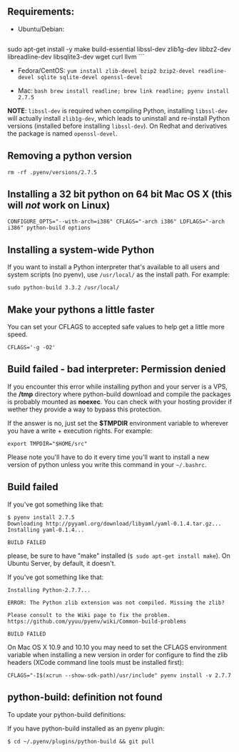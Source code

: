 ## Requirements:

* Ubuntu/Debian: 
    ```
sudo apt-get install -y make build-essential libssl-dev zlib1g-dev libbz2-dev \
libreadline-dev libsqlite3-dev wget curl llvm
    ``` 

* Fedora/CentOS: 
    `yum install zlib-devel bzip2 bzip2-devel readline-devel sqlite sqlite-devel openssl-devel`

* Mac: 
    ```bash brew install readline; brew link readline; pyenv install 2.7.5```


**NOTE**: `libssl-dev` is required when compiling Python, installing `libssl-dev` will actually install `zlib1g-dev`, which leads to uninstall and re-install Python versions (installed before installing `libssl-dev`). On Redhat and derivatives the package is named `openssl-devel`.


## Removing a python version

    rm -rf .pyenv/versions/2.7.5

## Installing a 32 bit python on 64 bit Mac OS X (this will *not* work on Linux)

    CONFIGURE_OPTS="--with-arch=i386" CFLAGS="-arch i386" LDFLAGS="-arch i386" python-build options

## Installing a system-wide Python
If you want to install a Python interpreter that's available to all users and system scripts (no pyenv), use `/usr/local/` as the install path. For example:

    sudo python-build 3.3.2 /usr/local/

## Make your pythons a little faster
You can set your CFLAGS to accepted safe values to help get a little more speed.

    CFLAGS='-g -O2'

## Build failed - bad interpreter: Permission denied

If you encounter this error while installing python and your server is a VPS, the **/tmp** directory where python-build download and compile the packages is probably mounted as **noexec**. You can check with your hosting provider if wether they provide a way to bypass this protection.

If the answer is no, just set the **$TMPDIR** environment variable to wherever you have a write + execution rights. For example:

    export TMPDIR="$HOME/src"

Please note you'll have to do it every time you'll want to install a new version of python unless you write this command in your `~/.bashrc`.

## Build failed

If you've got something like that:

```
$ pyenv install 2.7.5
Downloading http://pyyaml.org/download/libyaml/yaml-0.1.4.tar.gz...
Installing yaml-0.1.4...

BUILD FAILED
```

please, be sure to have "make" installed (```$ sudo apt-get install make```). On Ubuntu Server, by default, it doesn't.

If you've got something like that:

```
Installing Python-2.7.7...

ERROR: The Python zlib extension was not compiled. Missing the zlib?

Please consult to the Wiki page to fix the problem.
https://github.com/yyuu/pyenv/wiki/Common-build-problems

BUILD FAILED
```

On Mac OS X 10.9 and 10.10 you may need to set the CFLAGS environment variable when installing a new version in order for configure to find the zlib headers (XCode command line tools must be installed first):

```
CFLAGS="-I$(xcrun --show-sdk-path)/usr/include" pyenv install -v 2.7.7
```

## python-build: definition not found

To update your python-build definitions:

If you have python-build installed as an pyenv plugin:
    
    $ cd ~/.pyenv/plugins/python-build && git pull